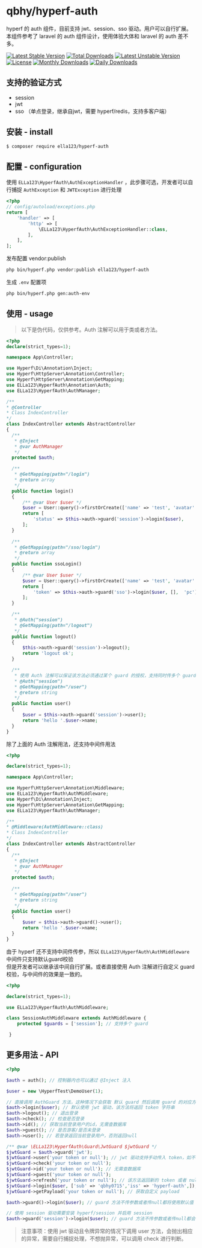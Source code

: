 # qbhy/hyperf-auth

hyperf 的 auth 组件，目前支持 jwt、session、sso 驱动。用户可以自行扩展。  
本组件参考了 laravel 的 auth 组件设计，使用体验大体和 laravel 的 auth 差不多。

[![Latest Stable Version](https://poser.pugx.org/ella123/hyperf-auth/v/stable)](https://packagist.org/packages/ella123/hyperf-auth)
[![Total Downloads](https://poser.pugx.org/ella123/hyperf-auth/downloads)](https://packagist.org/packages/ella123/hyperf-auth)
[![Latest Unstable Version](https://poser.pugx.org/ella123/hyperf-auth/v/unstable)](https://packagist.org/packages/ella123/hyperf-auth)
[![License](https://poser.pugx.org/ella123/hyperf-auth/license)](https://packagist.org/packages/ella123/hyperf-auth)
[![Monthly Downloads](https://poser.pugx.org/ella123/hyperf-auth/d/monthly)](https://packagist.org/packages/ella123/hyperf-auth)
[![Daily Downloads](https://poser.pugx.org/ella123/hyperf-auth/d/daily)](https://packagist.org/packages/ella123/hyperf-auth)

## 支持的验证方式

* session
* jwt
* sso （单点登录，继承自jwt，需要 hyperf/redis，支持多客户端）


## 安装 - install

```bash
$ composer require ella123/hyperf-auth
```

## 配置 - configuration

使用 `ELLa123\HyperfAuth\AuthExceptionHandler` ，此步骤可选，开发者可以自行捕捉 `AuthException`  和 `JWTException` 进行处理

```php
<?php
// config/autoload/exceptions.php
return [
    'handler' => [
        'http' => [
            \ELLa123\HyperfAuth\AuthExceptionHandler::class,
        ],    
    ],
];
```

发布配置 vendor:publish

```bash
php bin/hyperf.php vendor:publish ella123/hyperf-auth
```

生成 `.env` 配置项

```bash
php bin/hyperf.php gen:auth-env
```

## 使用 - usage

> 以下是伪代码，仅供参考。Auth 注解可以用于类或者方法。

```php
<?php
declare(strict_types=1);

namespace App\Controller;

use Hyperf\Di\Annotation\Inject;
use Hyperf\HttpServer\Annotation\Controller;
use Hyperf\HttpServer\Annotation\GetMapping;
use ELLa123\HyperfAuth\Annotation\Auth;
use ELLa123\HyperfAuth\AuthManager;

/**
* @Controller
* Class IndexController
*/
class IndexController extends AbstractController
{
  /**
   * @Inject
   * @var AuthManager
   */
  protected $auth;

  /**
   * @GetMapping(path="/login")
   * @return array
   */
  public function login()
  {
      /** @var User $user */
      $user = User::query()->firstOrCreate(['name' => 'test', 'avatar' => 'avatar']);
      return [
          'status' => $this->auth->guard('session')->login($user),
      ];
  }
  
  /**
   * @GetMapping(path="/sso/login")
   * @return array
   */
  public function ssoLogin()
  {
      /** @var User $user */
      $user = User::query()->firstOrCreate(['name' => 'test', 'avatar' => 'avatar']);
      return [
          'token' => $this->auth->guard('sso')->login($user, [],  'pc'), // sso 方法支持第二个参数，传定义好的客户端
      ];
  }

  /**
   * @Auth("session")
   * @GetMapping(path="/logout")
   */
  public function logout()
  {
      $this->auth->guard('session')->logout();
      return 'logout ok';
  }

  /**
   * 使用 Auth 注解可以保证该方法必须通过某个 guard 的授权，支持同时传多个 guard，不传参数使用默认 guard
   * @Auth("session")
   * @GetMapping(path="/user")
   * @return string
   */
  public function user()
  {
      $user = $this->auth->guard('session')->user();
      return 'hello '.$user->name;
  }
}
```

除了上面的 Auth 注解用法，还支持中间件用法

```php
<?php

declare(strict_types=1);

namespace App\Controller;

use Hyperf\HttpServer\Annotation\Middleware;
use ELLa123\HyperfAuth\AuthMiddleware; 
use Hyperf\Di\Annotation\Inject;
use Hyperf\HttpServer\Annotation\GetMapping;
use ELLa123\HyperfAuth\AuthManager;

/**
* @Middleware(AuthMiddleware::class)
* Class IndexController
*/
class IndexController extends AbstractController
{
  /**
   * @Inject
   * @var AuthManager
   */
  protected $auth;
  
  /**
   * @GetMapping(path="/user")
   * @return string
   */
  public function user()
  {
      $user = $this->auth->guard()->user();
      return 'hello '.$user->name;
  }
}
```

由于 hyperf 还不支持中间件传参，所以 `ELLa123\HyperfAuth\AuthMiddleware` 中间件只支持默认guard校验  
但是开发者可以继承该中间自行扩展。或者直接使用 Auth 注解进行自定义 guard 校验，与中间件的效果是一致的。

```php
<?php

declare(strict_types=1);

use ELLa123\HyperfAuth\AuthMiddleware; 

class SessionAuthMiddleware extends AuthMiddleware { 
    protected $guards = ['session']; // 支持多个 guard

 }
```

## 更多用法 - API

```php
<?php

$auth = auth(); // 控制器内也可以通过 @Inject 注入

$user = new \HyperfTest\DemoUser(1);

// 直接调用 AuthGuard 方法，这种情况下会获取 默认 guard 然后调用 guard 的对应方法
$auth->login($user); // 默认使用 jwt 驱动，该方法将返回 token 字符串
$auth->logout(); // 退出登录
$auth->check(); // 检查是否登录
$auth->id(); // 获取当前登录用户的id，无需查数据库
$auth->guest(); // 是否游客/是否未登录
$auth->user(); // 若登录返回当前登录用户，否则返回null

/** @var \ELLa123\HyperfAuth\Guard\JwtGuard $jwtGuard */
$jwtGuard = $auth->guard('jwt');
$jwtGuard->user('your token or null'); // jwt 驱动支持手动传入 token，如不传或者传null则从 request 中解析
$jwtGuard->check('your token or null');
$jwtGuard->id('your token or null'); // 无需查数据库
$jwtGuard->guest('your token or null');
$jwtGuard->refresh('your token or null'); // 该方法返回新的 token 或者 null
$jwtGuard->login($user, ['sub' => 'qbhy0715','iss' => 'hyperf-auth',]); // 自定义payload
$jwtGuard->getPayload('your token or null'); // 获取自定义 payload

$auth->guard()->login($user); // guard 方法不传参数或者传null都将使用默认值

// 使用 session 驱动需要安装 hyperf/session 并启用 session
$auth->guard('session')->login($user); // guard 方法不传参数或者传null都会获取默认值
```

> 注意事项：使用 jwt 驱动且令牌异常的情况下调用 user 方法，会抛出相应的异常，需要自行捕捉处理，不想抛异常，可以调用 check
> 进行判断。
